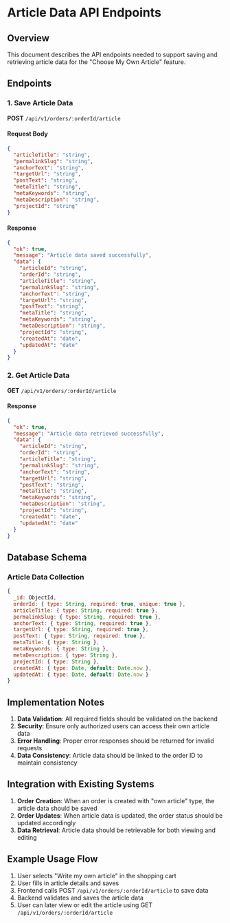 # Article Data API Endpoints

## Overview
This document describes the API endpoints needed to support saving and retrieving article data for the "Choose My Own Article" feature.

## Endpoints

### 1. Save Article Data
**POST** `/api/v1/orders/:orderId/article`

#### Request Body
```json
{
  "articleTitle": "string",
  "permalinkSlug": "string",
  "anchorText": "string",
  "targetUrl": "string",
  "postText": "string",
  "metaTitle": "string",
  "metaKeywords": "string",
  "metaDescription": "string",
  "projectId": "string"
}
```

#### Response
```json
{
  "ok": true,
  "message": "Article data saved successfully",
  "data": {
    "articleId": "string",
    "orderId": "string",
    "articleTitle": "string",
    "permalinkSlug": "string",
    "anchorText": "string",
    "targetUrl": "string",
    "postText": "string",
    "metaTitle": "string",
    "metaKeywords": "string",
    "metaDescription": "string",
    "projectId": "string",
    "createdAt": "date",
    "updatedAt": "date"
  }
}
```

### 2. Get Article Data
**GET** `/api/v1/orders/:orderId/article`

#### Response
```json
{
  "ok": true,
  "message": "Article data retrieved successfully",
  "data": {
    "articleId": "string",
    "orderId": "string",
    "articleTitle": "string",
    "permalinkSlug": "string",
    "anchorText": "string",
    "targetUrl": "string",
    "postText": "string",
    "metaTitle": "string",
    "metaKeywords": "string",
    "metaDescription": "string",
    "projectId": "string",
    "createdAt": "date",
    "updatedAt": "date"
  }
}
```

## Database Schema

### Article Data Collection
```javascript
{
  _id: ObjectId,
  orderId: { type: String, required: true, unique: true },
  articleTitle: { type: String, required: true },
  permalinkSlug: { type: String, required: true },
  anchorText: { type: String, required: true },
  targetUrl: { type: String, required: true },
  postText: { type: String, required: true },
  metaTitle: { type: String },
  metaKeywords: { type: String },
  metaDescription: { type: String },
  projectId: { type: String },
  createdAt: { type: Date, default: Date.now },
  updatedAt: { type: Date, default: Date.now }
}
```

## Implementation Notes

1. **Data Validation**: All required fields should be validated on the backend
2. **Security**: Ensure only authorized users can access their own article data
3. **Error Handling**: Proper error responses should be returned for invalid requests
4. **Data Consistency**: Article data should be linked to the order ID to maintain consistency

## Integration with Existing Systems

1. **Order Creation**: When an order is created with "own article" type, the article data should be saved
2. **Order Updates**: When article data is updated, the order status should be updated accordingly
3. **Data Retrieval**: Article data should be retrievable for both viewing and editing

## Example Usage Flow

1. User selects "Write my own article" in the shopping cart
2. User fills in article details and saves
3. Frontend calls POST `/api/v1/orders/:orderId/article` to save data
4. Backend validates and saves the article data
5. User can later view or edit the article using GET `/api/v1/orders/:orderId/article`